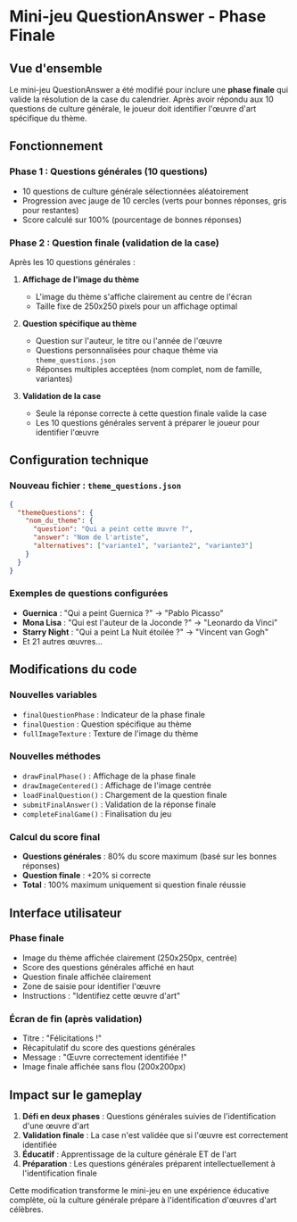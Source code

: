 # Mini-jeu QuestionAnswer - Phase Finale

## Vue d'ensemble

Le mini-jeu QuestionAnswer a été modifié pour inclure une **phase finale** qui valide la résolution de la case du calendrier. Après avoir répondu aux 10 questions de culture générale, le joueur doit identifier l'œuvre d'art spécifique du thème.

## Fonctionnement

### Phase 1 : Questions générales (10 questions)
- 10 questions de culture générale sélectionnées aléatoirement
- Progression avec jauge de 10 cercles (verts pour bonnes réponses, gris pour restantes)
- Score calculé sur 100% (pourcentage de bonnes réponses)

### Phase 2 : Question finale (validation de la case)
Après les 10 questions générales :

1. **Affichage de l'image du thème**
   - L'image du thème s'affiche clairement au centre de l'écran
   - Taille fixe de 250x250 pixels pour un affichage optimal

2. **Question spécifique au thème**
   - Question sur l'auteur, le titre ou l'année de l'œuvre
   - Questions personnalisées pour chaque thème via `theme_questions.json`
   - Réponses multiples acceptées (nom complet, nom de famille, variantes)

3. **Validation de la case**
   - Seule la réponse correcte à cette question finale valide la case
   - Les 10 questions générales servent à préparer le joueur pour identifier l'œuvre

## Configuration technique

### Nouveau fichier : `theme_questions.json`
```json
{
  "themeQuestions": {
    "nom_du_theme": {
      "question": "Qui a peint cette œuvre ?",
      "answer": "Nom de l'artiste",
      "alternatives": ["variante1", "variante2", "variante3"]
    }
  }
}
```

### Exemples de questions configurées
- **Guernica** : "Qui a peint Guernica ?" → "Pablo Picasso"
- **Mona Lisa** : "Qui est l'auteur de la Joconde ?" → "Leonardo da Vinci"
- **Starry Night** : "Qui a peint La Nuit étoilée ?" → "Vincent van Gogh"
- Et 21 autres œuvres...

## Modifications du code

### Nouvelles variables
- `finalQuestionPhase` : Indicateur de la phase finale
- `finalQuestion` : Question spécifique au thème
- `fullImageTexture` : Texture de l'image du thème

### Nouvelles méthodes
- `drawFinalPhase()` : Affichage de la phase finale
- `drawImageCentered()` : Affichage de l'image centrée
- `loadFinalQuestion()` : Chargement de la question finale
- `submitFinalAnswer()` : Validation de la réponse finale
- `completeFinalGame()` : Finalisation du jeu

### Calcul du score final
- **Questions générales** : 80% du score maximum (basé sur les bonnes réponses)
- **Question finale** : +20% si correcte
- **Total** : 100% maximum uniquement si question finale réussie

## Interface utilisateur

### Phase finale
- Image du thème affichée clairement (250x250px, centrée)
- Score des questions générales affiché en haut
- Question finale affichée clairement
- Zone de saisie pour identifier l'œuvre
- Instructions : "Identifiez cette œuvre d'art"

### Écran de fin (après validation)
- Titre : "Félicitations !"
- Récapitulatif du score des questions générales
- Message : "Œuvre correctement identifiée !"
- Image finale affichée sans flou (200x200px)

## Impact sur le gameplay

1. **Défi en deux phases** : Questions générales suivies de l'identification d'une œuvre d'art
2. **Validation finale** : La case n'est validée que si l'œuvre est correctement identifiée
3. **Éducatif** : Apprentissage de la culture générale ET de l'art
4. **Préparation** : Les questions générales préparent intellectuellement à l'identification finale

Cette modification transforme le mini-jeu en une expérience éducative complète, où la culture générale prépare à l'identification d'œuvres d'art célèbres. 